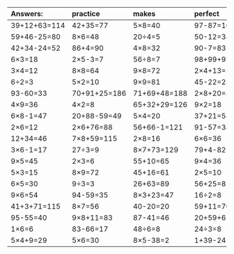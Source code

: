 | Answers: | practice | makes | perfect | ! |
| :--- | :--- | :--- | :--- | :--- |
| 39+12+63=114 | 42+35=77 | 5×8=40 | 97-87=10 | 74+14-8=80 | 
| 59+46-25=80 | 8×6=48 | 20÷4=5 | 50-12=38 | 5×5=25 | 
| 42+34-24=52 | 86+4=90 | 4×8=32 | 90-7=83 | 21+34-45=10 | 
| 6×3=18 | 2×5-3=7 | 56÷8=7 | 98+99+97=294 | 25+5=30 | 
| 3×4=12 | 8×8=64 | 9×8=72 | 2×4+13=21 | 3+42+65=110 | 
| 6÷2=3 | 5×2=10 | 9×9=81 | 45-22=23 | 2×3+31=37 | 
| 93-60=33 | 70+91+25=186 | 71+69+48=188 | 2×8+20=36 | 12÷3=4 | 
| 4×9=36 | 4×2=8 | 65+32+29=126 | 9×2=18 | 3×3=9 | 
| 6×8-1=47 | 20+88-59=49 | 5×4=20 | 37+21=58 | 64+34=98 | 
| 2×6=12 | 2×6+76=88 | 56+66-1=121 | 91-57=34 | 28-27=1 | 
| 12+34=46 | 7×8+59=115 | 2×8=16 | 6×6=36 | 40+40=80 | 
| 3×6-1=17 | 27÷3=9 | 8×7+73=129 | 79+4-82=1 | 3×2=6 | 
| 9×5=45 | 2×3=6 | 55+10=65 | 9×4=36 | 2×7=14 | 
| 5×3=15 | 8×9=72 | 45+16=61 | 2×5=10 | 53-32=21 | 
| 6×5=30 | 9÷3=3 | 26+63=89 | 56+25=81 | 5×9+82=127 | 
| 9×6=54 | 94-59=35 | 8×3+23=47 | 16÷2=8 | 5×3-8=7 | 
| 41+3+71=115 | 8×7=56 | 40-20=20 | 59+11=70 | 10÷5=2 | 
| 95-55=40 | 9×8+11=83 | 87-41=46 | 20+59+6=85 | 7×5=35 | 
| 1×6=6 | 83-66=17 | 48÷6=8 | 24÷3=8 | 76+11=87 | 
| 5×4+9=29 | 5×6=30 | 8×5-38=2 | 1+39-24=16 | 2×8-12=4 | 

